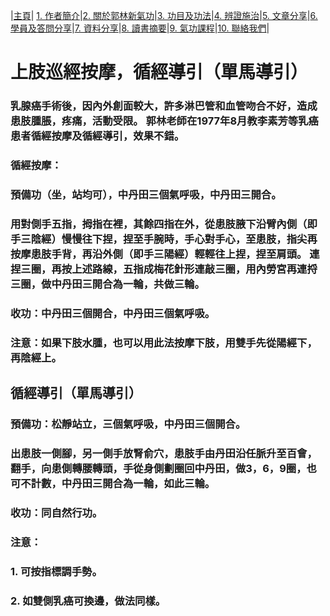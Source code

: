 |[主頁](/README.md)| [1. 作者簡介](/a10.md)|[2. 關於郭林新氣功](/a1.md)|[3. 功目及功法](/a2.md)|[4. 辨證施治](/a3.md)|[5. 文章分享](/a5.md)|[6. 學員及答問分享](/a6.md)|[7. 資料分享](/a7.md)|[8. 讀書摘要](/a4.md)|[9. 氣功課程](/郭林新氣功課程.md)|[10. 聯絡我們](/a9.md)|

# 上肢巡經按摩，循經導引（單馬導引）

### 乳腺癌手術後，因內外創面較大，許多淋巴管和血管吻合不好，造成患肢腫脹，疼痛，活動受限。 郭林老師在1977年8月教李素芳等乳癌患者循經按摩及循經導引，效果不錯。

### 循經按摩：
### 預備功（坐，站均可），中丹田三個氣呼吸，中丹田三開合。
### 用對側手五指，拇指在裡，其餘四指在外，從患肢腋下沿臂內側（即手三陰經）慢慢往下捏，捏至手腕時，手心對手心，至患肢，指尖再按摩患肢手背，再沿外側（即手三陽經）輕輕往上捏，捏至肩頭。 連捏三圈，再按上述路線，五指成梅花針形連敲三圈，用內勞宮再連捋三圈，做中丹田三開合為一輪，共做三輪。
### 收功：中丹田三個開合，中丹田三個氣呼吸。

### 注意：如果下肢水腫，也可以用此法按摩下肢，用雙手先從陽經下，再陰經上。

## 循經導引（單馬導引）
### 預備功：松靜站立，三個氣呼吸，中丹田三個開合。
### 出患肢一側腳，另一側手放腎俞穴，患肢手由丹田沿任脈升至百會，翻手，向患側轉腰轉頭，手從身側劃圈回中丹田，做3，6，9圈，也可不計數，中丹田三開合為一輪，如此三輪。
### 收功：同自然行功。

### 注意：
### 1. 可按指標調手勢。
### 2. 如雙側乳癌可換邊，做法同樣。

